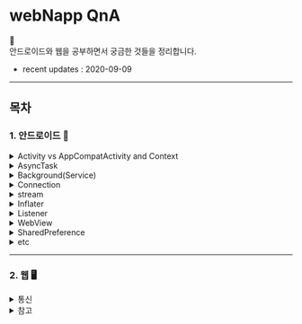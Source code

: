 # webNapp QnA

👻 <br>
안드로이드와 웹을 공부하면서 궁금한 것들을 정리합니다.

- recent updates : 2020-09-09

---
## 목차

### 1. 안드로이드 📱

  
  <details>
    <summary> 
      Activity vs AppCompatActivity and Context
    </summary>
  
  * Activity
    - __정의__ <br>
    _사용자에게 UI가 있는 화면을 제공_ 하는 앱 컴포넌트. <br><br>
    각 액티비티는 다른 액티비티를 실행할 수 있고, <br>
    새로운 액티비티가 시작되면 시스템은 '백스택'에 담고, 사용자에게 보여준다. <br>
    백스택은 '스택(LIFO)' 매커니즘을 따르며, 사용자가 뒤로가기 버튼을 누를 경우, <br>
    스택의 최상위(top)에 있는 현재 액티비티를 제거(pop and destroy)하고 이전의 액티비티를 시작한다.
    
    - __Activity 생명주기(LifeCycle)__

    ![LifeCycle](./img/LifeCycle.png)

      - `OnCreate()` <br>
      이 콜백은 시스템이 먼저 활동을 생성할 때 실행되는 것으로, 필수적으로 구현해야 한다. <br>
      활동이 생성되면 생성됨 상태가 된다. onCreate() 메서드에서 활동의 전체 수명 주기 동안 한 번만 발생해야 하는 기본 애플리케이션 시작 로직을 실행한다. <br>
      예를 들어 onCreate()를 구현하면 데이터를 목록에 바인딩하고, 활동을 ViewModel과 연결하고, 일부 클래스 범위 변수를 인스턴스화할 수도 있다.<br>
      이 메서드는 savedInstanceState 매개변수를 수신하는데, 이는 활동의 이전 저장 상태가 포함된 Bundle 객체다.<br>
      이번에 처음 생성된 활동인 경우 Bundle 객체의 값은 null이다.<br>

        ```java

        String str;

        @Override
        public void onCreate(Bundle savedInstanceState) {
            super.onCreate(savedInstanceState);

            // 인스턴스 상태 복구
            if (savedInstanceState != null) {
                str = savedInstanceState.getString(STATE_KEY);
            }

            setContentView(R.layout.main_activity);

            ...
        }
        ```
        onCreate() 메서드가 실행을 완료하면 시작됨 상태가 되고, 시스템이 연달아 onStart()와 onResume() 메서드를 호출한다.<br><br>

      - `OnStart()` <br>
      활동이 시작됨 상태에 들어가면 시스템은 이 콜백을 한다.<br>
      onStart()가 호출되면 활동이 사용자에게 표시되고, 이 메서드에서 앱이 UI를 관리하는 코드를 초기화한다.<br><br>
      onStart() 메서드는 매우 빠르게 완료되고, 생성됨 상태와 마찬가지로 활동은 시작됨 상태에 머무르지 않는다.<br>
      이 콜백이 완료되면 활동이 재개됨 상태에 들어가고, 시스템이 onResume() 메서드를 호출한다.<br><br>

      - `OnResume()` <br>
      활동이 재개됨 상태에 들어가면 포그라운드에 표시되고 시스템이 onResume() 콜백을 호출한다.<br>
      이 상태에 들어갔을 때 앱이 사용자와 상호작용한다. 어떤 이벤트가 발생하여 앱에서 포커스가 떠날 때까지 앱이 이 상태에 머무른다.<br> 예를 들어 전화가 오거나, 사용자가 다른 활동으로 이동하거나, 기기 화면이 꺼지는 이벤트가 이에 해당한다.<br><br>
      방해되는 이벤트가 발생하면 활동은 일시중지됨 상태에 들어가고, 시스템이 onPause() 콜백을 호출한다.<br><br>

      - `OnPause()` <br>
      시스템은 사용자가 활동을 떠나는 것을 나타내는 첫 번째 신호로 이 메서드를 호출한다.(하지만 해당 활동이 항상 소멸되는 것은 아님)<br> 활동이 포그라운드에 있지 않게 되었다는 것을 나타낸다(다만 사용자가 멀티 윈도우 모드에 있을 경우에는 여전히 표시 될 수도 있음).<br><br>
      onPause() 메서드의 실행이 완료되더라도 활동이 일시중지됨 상태로 남아 있을 수 있다.<br> 오히려 활동은 다시 시작되거나 사용자에게 완전히 보이지 않게 될 때까지 이 상태에 머무른다.<br>
      활동이 다시 시작되면 시스템은 다시 한번 onResume() 콜백을 호출한다. <br>
      활동이 일시중지됨 상태에서 재개됨 상태로 돌아오면 시스템은 Activity 인스턴스를 메모리에 남겨두고, 시스템이 onResume()을 호출할 때 인스턴스를 다시 호출한다. 이 시나리오에서는 최상위 상태가 재개됨 상태인 콜백 메서드 중에 생성된 구성요소는 다시 초기화할 필요가 없다. 활동이 완전히 보이지 않게 되면 시스템은 onStop()을 호출한다. 
      
      - `OnStop()` <br>
      활동이 사용자에게 더 이상 표시되지 않으면 중단됨 상태에 들어가고, 시스템은 onStop() 콜백을 호출한다. <br>
      이는 예를 들어 새로 시작된 활동이 화면 전체를 차지할 경우에 적용된다. 시스템은 활동의 실행이 완료되어 종료될 시점에 onStop()을 호출할 수도 있다.<br><br>
      onPause() 대신 onStop()을 사용하면 사용자가 멀티 윈도우 모드에서 활동을 보고 있더라도 UI 관련 작업이 계속 진행됩니다.<br>
      또한 onStop()을 사용하여 CPU를 비교적 많이 소모하는 종료 작업을 실행해야 한다. 예를 들어 정보를 데이터베이스에 저장할 적절한 시기를 찾지 못했다면 onStop() 상태일 때 저장할 수 있다.<br><br>
      활동은 정지됨 상태에서 다시 시작되어 사용자와 상호작용하거나, 실행을 종료하고 사라진다.<br>
      활동이 다시 시작되면 시스템은 onRestart()를 호출한다. Activity가 실행을 종료하면 시스템은 onDestroy()를 호출한다. 

      - `OnDestory()` <br>
      onDestroy()는 활동이 소멸되기 전에 호출된다. 시스템은 다음 중 하나에 해당할 때 이 콜백을 호출한다.<br>

        1) (사용자가 활동을 완전히 닫거나 활동에서 finish()가 호출되어) 활동이 종료되는 경우
        2) 구성 변경(예: 기기 회전 또는 멀티 윈도우 모드)으로 인해 시스템이 일시적으로 활동을 소멸시키는 경우<br>
      활동이 종료되는 경우 onDestroy()는 활동이 수신하는 마지막 수명 주기 콜백이 된다.<br>
      구성 변경으로 인해 onDestroy()가 호출되는 경우 시스템이 즉시 새 활동 인스턴스를 생성한 다음, 새로운 구성에서 그 새로운 인스턴스에 관해 onCreate()를 호출한다.<br><br>
      onDestroy() 콜백은 이전의 콜백에서 아직 해제되지 않은 모든 리소스(예: onStop())를 해제해야 한다.<br><br>  

  * AppCompatActivity
    - __정의__ <br>
      안드로이드의 하위버전을 지원하는 액티비티이다. <br><br>
      하위버전 메소드가 실행이 안될 때 지를 지원하기 위해 AppCompatActivity를 사용하며,<br>
      ActionBar 역시 하위 버전 단말기에서는 이 액티비티를 사용해야 한다.<br><br>

  * Context
    - __정의__ <br>
      안드로이드 시스템에서 제공하는 추상 클래스이다.<br>
      새로 생성된 객체가 지금 어떤 일이 일어나고 있는지 알 수 있도록 한다. 따라서 액티비티와 애플리케이션에 대한 정보를 얻기 위해서는 컨텍스트를 사용하면 된다.

    - __Application Context__ <br>
      애플리케이션 컨텍스트는 싱글턴 인스턴스이며 액티비티에서 getApplicationContext()를 통해 접근할 수 있다.<br>
      이 컨텍스트는 애플리케이션의 라이프사이클과 연결되어 있다. 애플리케이션 컨텍스트는 현재의 컨텍스트와 분리된 라이프사이클을 가진 컨텍스트가 필요할 때나 액티비티의 범위를 넘어서 컨텍스트를 전달할 떄에 사용한다.

    - __Activity Context__ <br>
      액티비티 컨텍스트는 액티비티에서 사용 가능하며 이 컨텍스트는 액티비티의 라이프사이클과 연결되어 있다. 액티비티의 범위 내에서 컨텍스트를 전달하거나, 라이프사이클이 현재의 컨텍스트에 붙은 컨텍스트가 필요할 때(need the context whose lifecycle is attached to the current context) 액티비티 컨텍스트를 사용한다.<br><br>  
  
  [Top of page](#목차)
  </details>

  <details>
    <summary> 
      AsyncTask 
    </summary>
    
  - __정의__ <br>
    쓰레드, 메시지루프 등의 원리를 이해하지 않아도 `하나의 클래스에서 UI 작업을 쉽게 할 수 있게 해준다`.<br>
    안드로이드는 UI를 담당하는 메인 스레드가 존재하는데, 이 스레드는 우리가 함부로 접근이 불가능하게 막아뒀다.<br>
    UI변경은 메인 스레드에서만 가능하므로, 우리가 만든 스레드에서는 화면을 바꾸는 어떠한 일도 할 수 없다.<br>
    이 작업을 가능하게 해주는 것이 바로 이 AsyncTasc이다.
  
  - __사용법__ <br>
  
    ![AsyncTask](./img/asyncTask.jpg)
    `onPreExcuted()` -> `doInBackground()` -> { `publishProgress()` -> onProgressUpdate():UI refresh } -> return(result) -> `onPostExcuted()` <br>
    excute()명령을 통해 AsyncTask 명령어 실행.<br>
    이후 크게 네 가지만 알고 넘어가자.<br>
    
    * onPreExcuted() : 스레드 작업 이전에 수행할 동작을 구현.<br>
    * publishProgress() : doInBackground()에서 중간중간 진행 상태를 UI에 업데이트 하도록 하는 메서드 -> 자동으로 onProgressUpdate()가 호출 됨.<br>
    * doInBackground() : 실제 스레드 작업이 진행.<br>
    * onPostExcuted() : 결과 파라미터를 리턴하면서 그 리턴값을 통해 스레드 작업이 끝났을 때 동작을 구현.<br><br>

  - __제약조건__ <br>
    * API16(젤리빈) 미만 버전에서는 AsyncTask 선언을 UI Thread에서 해주지 않으면 오류가 발생한다. <br>
    * excutes(Params)는 UI 스레드에서 직접 호출해야한다. <br>
    * 수동으로 onPreExecute(), onPostExecute(Result), doInBackground(Params...), onProgressUpdate(Progress...) 호출하면 안된다. <br>
    * Task는 오직 한번만 실행될 수 있다.

  - __장점__ <br>
    * 비교적 오래 걸리지 않은 작업에 유용함.<br>
    * Task 캔슬이 용이하며 로직과 UI 조작이 동시에 일어나야 할 때 사용<br>

  - __단점__ <br>
    * 하나의 객체이므로 재사용이 불가능하다. (메모리 효율 문제) <br>
    * 구현한 액티비티 종료 시 별도의 지시가 없다면 종료되지 않는다. <br>
    * Activity 종료 후 재시작 시 AsyncTask의 Reference는 무효하며, onPostExecute() 메소드는 새로운 Activit에 어떠한 영향도 끼치지 못한다. <br>
    * AsyncTask의 기본 처리 작업 개수는 1개다. <br>

  [Top of page](#목차)
  </details>
 
  <details>
    <summary> 
        Background(Service)
    </summary>

  * thread vs process
    - __Thread 정의__ <br>
      스레드(thread)는 어떠한 프로그램 내에서, 특히 프로세스 내에서 실행되는 흐름의 단위를 말한다. 일반적으로 한 프로그램은 하나의 스레드를 가지고 있지만, 프로그램 환경에 따라 둘 이상의 스레드를 동시에 실행할 수 있다. 이러한 실행 방식을 멀티스레드(multithread)라고 한다.<br>

    - __process 정의__ <br>
      프로세스(process)는 컴퓨터에서 연속적으로 실행되고 있는 컴퓨터 프로그램을 말한다. 종종 스케줄링의 대상이 되는 작업(task)이라는 용어와 거의 같은 의미로 쓰인다. 여러 개의 프로세서를 사용하는 것을 멀티프로세싱이라고 하며 같은 시간에 여러 개의 프로그램을 띄우는 시분할 방식을 멀티태스킹이라고 한다.<br>
      
    - __thread vs process__ <br>    
      멀티프로세스와 멀티스레드는 양쪽 모두 여러 흐름이 동시에 진행된다는 공통점을 가지고 있다. 하지만 멀티프로세스에서 각 `프로세스는 독립적으로 실행되며 각각 별개의 메모리를 차지`하고 있는 것과 달리 멀티스레드는 프로세스 내의 `메모리를 공유`해 사용할 수 있다. 또한 프로세스 간의 전환 속도보다 `스레드 간의 전환 속도가 빠르다`.<br>

      멀티스레드의 다른 장점은 CPU가 여러 개일 경우에 각각의 CPU가 스레드 하나씩을 담당하는 방법으로 속도를 높일 수 있다는 것이다. 이러한 시스템에서는 여러 스레드가 실제 시간상으로 동시에 수행될 수 있기 때문이다.<br>

      멀티스레드의 단점에는 각각의 스레드 중 어떤 것이 먼저 실행될지 그 순서를 알 수 없다는 것이 있다.<br>  

  * Runnable
    Thread의 인터페이스화 된 형태이며, Thread내의 run()메서드를 통해 수행할 내용들을 정의한다.<br>
    void run() : 이 스레드가 별도의 Runnable실행 객체를 사용하여 작성된 경우 해당 Runnable객체의 run메소드가 호출된다.<br>

  * Cycle 
    - ThreadCycle

    ![threadcycle](./img/Thread.png)

    1. 안드로이드에서 제공하는 handler 클래스를 상속하는 클래스를 만든다.
    2. 메시지 큐에 메모리 공간을 얻기위해 obtainMessage 메소드를 이용하여 메시지 공간을 만든다.
    ```java
      Message msg = handler.ObtainMessage();
    ```
    3. 메시지 데이터를 넣기위해 Bundle 객체를 사용한다.
    ```java
      Bundle bundle = new Bundle();
    ```
    4. bundle.putString 메소드를 사용해 입력값을 집어넣는다.
    ```java
      bundle.putSting(key, text);
    ```
    5. 메시지에 번들데이터를 집어 넣는다.
    ```java
      msg.setData(bundle);
    ```
    6. 메시지큐로 보낸다.
    ```java
      handler.sendMessage(msg);
    ```
    7. 핸들러 클래스에서는 전송된 메시지를 받는다.
    ```java
      bundle = msg.getData();
    ```
    8. bundle에서 전달된 데이터를 받는다.
    ```java
      text = bundle.getString(key);
    ```

  * handler
    - __정의__ <br>
      Worker Thread에서 Main Thread로 메시지를 전달하는 역할을 수행.<br>
      안드로이드에서 UI처리를 위해 사용되는 기본 스레드는 ‘메인 스레드(Main Thread)’라고 부른다. 이 메인 스레드에서 이미 UI에 접근하고 있으므로 새로 생성한 다른 스레드에서는 핸들러(Handler) 객체를 이용해 메시지를 전달함으로써 메인 스레드에서 처리하도록 만들 수 있다.<br> 
      동시 접근에 따른 데드락 문제를 해결하는 가장 간단한 방법은 작업을 순서대로 처리하는 것이다. 이 역할은 메인스레드의 핸들러가 담당하여 처리한다.<br>

    - __주요함수__ <br>
      * Handler.sendMessage(Message msg)<br>
      Message 객체를 message queue에 전달하는 함수.<br>

      * Handler.sendEmptyMessage(int what)<br>
      Message의 what필드를 전달하는 함수<br>

      * Handler.post(new Runnable())<br>
      Runnable 객체를 message queue에 전달하는 함수.<br>
      post를 통해 전달된 Runnable 객체는 해당 핸들러가 연결된 스레드에서 실행된다. UI작업을 처리하기 위해 핸들러를 메인 스레드에서 생성하여 핸들러와 메인 스레드가 연결되어 있어야 한다.<br>


  * messageQueue
    - __정의__ <br>
      핸들러가 전달하는 message를 보관하는 FIFO(First In First Out)방식의 큐이다.<br>
      다른 스레드에게 메시지를 전달하려면 수신 대상 스레드에서 생성한 핸들러의 post나 sendMessage등의 함수를 사용해야 한다. 이후 수신대상 스레드의 Message Queue에 message가 저장된다.<br>
      Message Queue에 저장된 message나 runnable은 Looper가 차례대로 꺼내서 핸들러로 전달한다. 
  
  * Looper
    - __정의__ <br>
      루퍼는 스레드당 하나씩 밖에 가질 수 없고, 루퍼는 Message queue가 비어있는 동안 아무 행동도 하지 않고, 메시지가 들어오면 해당 메시지를 꺼내 적절한 Handler로 전달한다. 기본적으로 새로 생성한 스레드는 루퍼를 가지지 않고 Loper.prepare() 메서드를 호출해야 Looper가 생성된다.<br>

  [Top of page](#목차)
  </details>
  
  <details>
    <summary> 
      Connection 
    </summary>

  * URLConnection
    - __정의__ <br>
    사용자 인증이나 보안이 설정되어 있지 않은 웹서버에 접속하여 파일 등을 다운로드하는 데 많이 사용된다.

  * HttpsURLConnection
    ```java
    public abstract class HttpURLConnection extends URLConnection
    {
      URL u = new URL("https://www.naver.com");
      HttpURLConnection http = (HttpURLConnection) u.openConnection();
    }
    ```
    URLConnection 클래스와 마찬가지로 생성자가 protected로 선언되어있기 때문에 기본적으로는 개발자가 직접 HttpURLConnection 객체를 생성할 수 없다.<br>

    하지만 http URL을 사용하는 URL 객체의 openConnection() 메서드가 리턴하는 URLConnection 객체는 HttpURLConnection의 인스턴스가 될 수 있기 때문에 리턴된 URLConnection을 HttpURLConnection으로 캐스팅해서 사용한다. <br>

  * TrustManager
    쉽게 생각해서 웹에서 ssl인증서라고 보면된다.<br>
    하지만, googleplay에서 이를 신뢰하지 않아, CertificateExcetion 또는 IllegalArgumentException 예외를 발생시키는 코드를 구현해야 한다.

  [Top of page](#목차)
  </details>

  <details>
    <summary> 
      stream
    </summary>

  - __정의__ <br>
    데이터의 흐름을 의미한다.<br>
    입력 스트림은 마우스, 키보드, 네트워크 등과 같은 입력 장치로부터 입력된 데이터가 순서대로 프로그램으로 흘러가는 데이터의 흐름을 뜻한다.<br>
    출력 스트림은 프로그램에서 출력된 데이터가 프린터, 모니터, 네트워크 등과 같은 출력장치로 순서대로 전송되도록 보장하는 데이터의 흐름이다.<br>
    스트림을 통해 흘러가는 데이터의 기본 단위는 바이트이다.<br>

  - __종류__ <br>
  * In/OutputStream
    이 클래스는 추상 클래스로서 바이트 스트림의 기능을 갖는 모든 클래스의 상위 클래스이다.

  * FileIn/OutputStream
    이 스트림을 이용해서 파일 시스템에 있는 파일로부터 바이트 데이터를 읽거나 파일에 바이트 데이터를 저장할 수 있다. 즉, 파일 입출력용 스트림이다.

  * DataIn/OutputStream
    이 스트림을 이용하면 자바 기본 타입의 데이터들이 바이너리 바이트(이진값)으로 다루어진다.

  [Top of page](#목차)
  </details>
    
  <details>
    <summary> 
        Inflater 
    </summary>

  - __정의__ <br>
  Inflater의 사전적 의미는 부풀리다는 뜻으로 LayoutInflater로서, XML에 저장해 둔 틀(Resource)을 실제 메모리(View객체로 반환)에 올려주는 역할을 한다.<br>
  예로, onCreate()메서드에 있는 setContentView(R.layout.activity_main) 또한 Inflater역할을 한다.<br>

  - __사용조건__ <br>
  1. 객체화하고자 하는 xml파일(sub1.xml)을 생성한다.
  2. 
  ```java
  LayoutInflater inflater = (LayoutInflater) getSystemService(Context.LAYOUT_INFLATER_SERVICE);
  // LayoutInflater 객체 사용할 준비를 완료한다.
  ```
  3.
  ```java
  inflater.inflate(R.layout.sub1, container, true);
  // 사전에 미리 선언해뒀던 container라는 레이아웃에 작성했던 xml의 메모리객체가 삽입.
  ```
  - __매개변수__<br>
  inflate( 객체화하고픈 xml파일, 객체화한 뷰를 넣을 부모 레이아웃/컨테이너, true(바로 인플레이션 하고자 하는지))
  
  [Top of page](#목차)
  </details>
    
  <details>
    <summary> 
        Listener 
    </summary>
  
  -__정의__<br>
  이벤트 리스너라고 부르며, 이것은 특정 이벤트를 처리하는 인터페이스다. 이벤트 발생 여부를 기다리다가, 발생시 특정 이벤트를 처리하는 객체이다.<br>

  -__종류__<br>
  ![eventListener](./img/eventListener.png)


  [Top of page](#목차)
  </details>
    
  <details>
    <summary> 
      WebView 
    </summary>

    * WebView 
    * Drawer
    
  [Top of page](#목차)
  </details>

  <details>
    <summary> 
        SharedPreference 
    </summary>
  
  [Top of page](#목차)
  </details>
    
  <details>
    <summary> 
        etc 
    </summary>

    * ArrayList<HashMap>
    * static 
    * Callback
    * OncreateOptionsMenu
    * singleton
    * MVC
    * JSONParse
    * NavigationView
    * Serializable
    * FTPClient
    * fileprovider
    * viewPager
    
  [Top of page](#목차)
  </details>
    
---

### 2. 웹  🖥

  <details>
    <summary> 
        통신 
    </summary>
  
  [Top of page](#목차)
  </details>


  <details>
    <summary> 
        참고
    </summary>
  background: <https://brunch.co.kr/@mystoryg/84>
  UrlConnection: <https://goddaehee.tistory.com/161>
  LayoutInflater <https://www.crocus.co.kr/1584>
  Listener <https://m.blog.naver.com/PostView.nhn?blogId=netrance&logNo=110125233278&proxyReferer=https:%2F%2Fwww.google.com%2F>
  
  [Top of page](#목차)
  </details>



